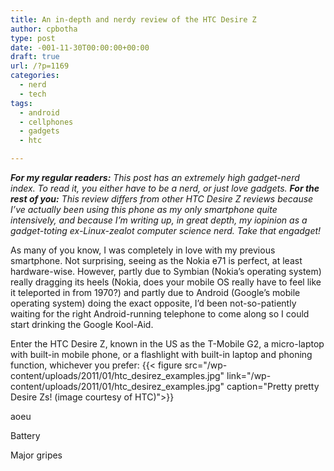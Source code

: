 ```yaml
---
title: An in-depth and nerdy review of the HTC Desire Z
author: cpbotha
type: post
date: -001-11-30T00:00:00+00:00
draft: true
url: /?p=1169
categories:
  - nerd
  - tech
tags:
  - android
  - cellphones
  - gadgets
  - htc

---
```

_**For my regular readers:** This post has an extremely high gadget-nerd index. To read it, you either have to be a nerd, or just love gadgets. **For the rest of you:** This review differs from other HTC Desire Z reviews because I’ve actually been using this phone as my only smartphone quite intensively, and because I’m writing up, in great depth, my iopinion as a gadget-toting ex-Linux-zealot computer science nerd. Take that engadget!_

As many of you know, I was completely in love with my previous smartphone. Not surprising, seeing as the Nokia e71 is perfect, at least hardware-wise. However, partly due to Symbian (Nokia’s operating system) really dragging its heels (Nokia, does your mobile OS really have to feel like it teleported in from 1970?) and partly due to Android (Google’s mobile operating system) doing the exact opposite, I’d been not-so-patiently waiting for the right Android-running telephone to come along so I could start drinking the Google Kool-Aid.

Enter the HTC Desire Z, known in the US as the T-Mobile G2, a micro-laptop with built-in mobile phone, or a flashlight with built-in laptop and phoning function, whichever you prefer:
{{< figure src="/wp-content/uploads/2011/01/htc_desirez_examples.jpg" link="/wp-content/uploads/2011/01/htc_desirez_examples.jpg" caption="Pretty pretty Desire Zs! (image courtesy of HTC)">}}
<p style="text-align: center;">
<p>
    aoeu
  </p>
<p>
    Battery
  </p>
<p>
    Major gripes
  </p>
</p>